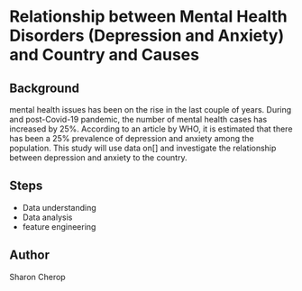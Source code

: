 # Relationship between Mental Health Disorders (Depression and Anxiety) and Country and Causes

## Background 
mental health issues has been on the rise in the last couple of years. During and post-Covid-19 pandemic, the number of mental health cases has increased by 25%. According to an article by WHO, it is estimated that there has been a 25% prevalence of depression and anxiety among the population. This study will use data on[] and investigate the relationship between depression and anxiety to the country. 

## Steps
* Data understanding 
* Data analysis 
* feature engineering 

## Author
Sharon Cherop 